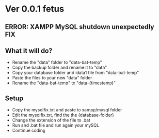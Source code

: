 # Ver 0.0.1 fetus

## ERROR: XAMPP MySQL shutdown unexpectedly FIX

## What it will do?
- Rename the "data" folder to "data-bat-temp"
- Copy the backup folder and rename it to "data"
- Copy your database folder and idata1 file from "data-bat-temp"
- Paste the files to your new "data" folder
- Rename the "data-bat-temp" to "data-{timestamp}"

## Setup
- Copy the mysqlfix.txt and paste to xampp/mysql folder
- Edit the mysqlfix.txt, find the the {database-folder}
- Change the extension of the file to .bat
- Run and .bat file and run again your mySQL
- Continue coding

